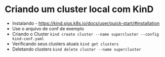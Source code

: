 # Criando um cluster local com KinD

- Instalando - https://kind.sigs.k8s.io/docs/user/quick-start/#installation
- Use o arquivo de conf de exemplo 
- Criando o Cluster `kind create cluster --name supercluster --config kind-conf.yaml`
- Verificando seus clusters atuais `kind get clusters`
- Deletando clusters `kind delete cluster --name supercluster`
